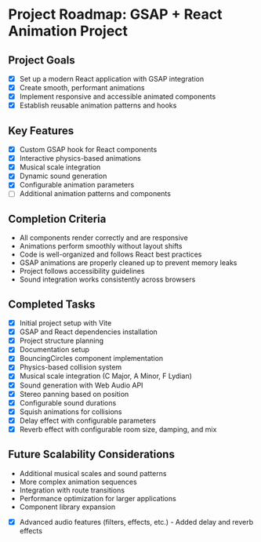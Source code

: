 # Project Roadmap: GSAP + React Animation Project

## Project Goals
- [x] Set up a modern React application with GSAP integration
- [x] Create smooth, performant animations
- [x] Implement responsive and accessible animated components
- [x] Establish reusable animation patterns and hooks

## Key Features
- [x] Custom GSAP hook for React components
- [x] Interactive physics-based animations
- [x] Musical scale integration
- [x] Dynamic sound generation
- [x] Configurable animation parameters
- [ ] Additional animation patterns and components

## Completion Criteria
- All components render correctly and are responsive
- Animations perform smoothly without layout shifts
- Code is well-organized and follows React best practices
- GSAP animations are properly cleaned up to prevent memory leaks
- Project follows accessibility guidelines
- Sound integration works consistently across browsers

## Completed Tasks
- [x] Initial project setup with Vite
- [x] GSAP and React dependencies installation
- [x] Project structure planning
- [x] Documentation setup
- [x] BouncingCircles component implementation
- [x] Physics-based collision system
- [x] Musical scale integration (C Major, A Minor, F Lydian)
- [x] Sound generation with Web Audio API
- [x] Stereo panning based on position
- [x] Configurable sound durations
- [x] Squish animations for collisions
- [x] Delay effect with configurable parameters
- [x] Reverb effect with configurable room size, damping, and mix

## Future Scalability Considerations
- Additional musical scales and sound patterns
- More complex animation sequences
- Integration with route transitions
- Performance optimization for larger applications
- Component library expansion
- [x] Advanced audio features (filters, effects, etc.) - Added delay and reverb effects
